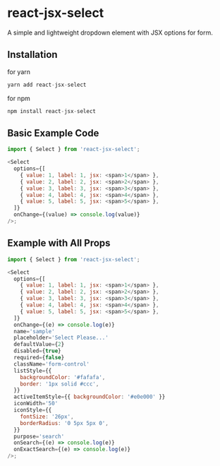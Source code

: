 # react-jsx-select

A simple and lightweight dropdown element with JSX options for form.

## Installation

for yarn

```javascript
yarn add react-jsx-select
```

for npm

```javascript
npm install react-jsx-select
```

## Basic Example Code

```javascript
import { Select } from 'react-jsx-select';

<Select
  options={[
    { value: 1, label: 1, jsx: <span>1</span> },
    { value: 2, label: 2, jsx: <span>2</span> },
    { value: 3, label: 3, jsx: <span>3</span> },
    { value: 4, label: 4, jsx: <span>4</span> },
    { value: 5, label: 5, jsx: <span>5</span> },
  ]}
  onChange={(value) => console.log(value)}
/>;
```

## Example with All Props

```javascript
import { Select } from 'react-jsx-select';

<Select
  options={[
    { value: 1, label: 1, jsx: <span>1</span> },
    { value: 2, label: 2, jsx: <span>2</span> },
    { value: 3, label: 3, jsx: <span>3</span> },
    { value: 4, label: 4, jsx: <span>4</span> },
    { value: 5, label: 5, jsx: <span>5</span> },
  ]}
  onChange={(e) => console.log(e)}
  name='sample'
  placeholder='Select Please...'
  defaultValue={2}
  disabled={true}
  required={false}
  className='form-control'
  listStyle={{
    backgroundColor: '#fafafa',
    border: '1px solid #ccc',
  }}
  activeItemStyle={{ backgroundColor: '#e0e000' }}
  iconWidth='50'
  iconStyle={{
    fontSize: '26px',
    borderRadius: '0 5px 5px 0',
  }}
  purpose='search'
  onSearch={(e) => console.log(e)}
  onExactSearch={(e) => console.log(e)}
/>;
```
